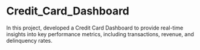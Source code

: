 # Credit_Card_Dashboard
In this project, developed a Credit Card Dashboard to provide real-time insights into key performance metrics, including transactions, revenue, and delinquency rates.
